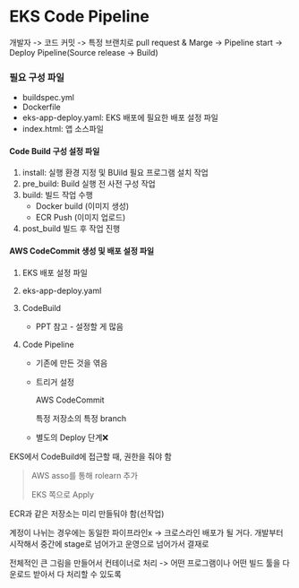 # EKS Code Pipeline

개발자 -> 코드 커밋 -> 특정 브랜치로 pull request & Marge -> Pipeline start -> Deploy Pipeline(Source release -> Build)



### 필요 구성 파일

- buildspec.yml
- Dockerfile
- eks-app-deploy.yaml: EKS 배포에 필요한 배포 설정 파일
- index.html: 앱 소스파일



#### Code Build 구성 설정 파일

1. install: 실행 환경 지정 및 BUild 필요 프로그램 설치 작업
2. pre_build: Build 실행 전 사전 구성 작업
3. build: 빌드 작업 수행
   - Docker build (이미지 생성)
   - ECR Push (이미지 업로드)
4. post_build 빌드 후 작업 진행



#### AWS CodeCommit 생성 및 배포 설정 파일

1. EKS 배포 설정 파일

2. eks-app-deploy.yaml

3. CodeBuild

   - PPT 참고 - 설정할 게 많음

4. Code Pipeline

   - 기존에 만든 것을 엮음

   - 트리거 설정

     AWS CodeCommit

     특정 저장소의 특정 branch

   - 별도의 Deploy 단계:x:



EKS에서 CodeBuild에 접근할 때, 권한을 줘야 함

> AWS asso를 통해 rolearn 추가
>
> EKS 쪽으로 Apply



ECR과 같은 저장소는 미리 만들둬야 함(선작업)

계정이 나뉘는 경우에는 동일한 파이프라인x -> 크로스라인 배포가 될 거다. 개발부터 시작해서 중간에 stage로 넘어가고 운영으로 넘어가서 결재로

전체적인 큰 그림을 만들어서 컨테이너로 처리 -> 어떤 프로그램이나 어떤 빌드 툴을 다운로드 받아서 다 처리할 수 있도록

